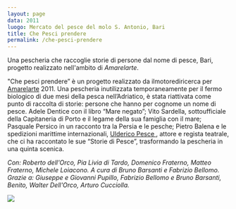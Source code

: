 ```yaml
---
layout: page
data: 2011
luogo: Mercato del pesce del molo S. Antonio, Bari
title: Che Pesci prendere
permalink: /che-pesci-prendere
---
```

Una pescheria che raccoglie storie di persone dal nome di pesce, Bari, progetto realizzato nell'ambito di *Amarelarte*.

"Che pesci prendere” è un progetto realizzato da ilmotorediricerca per [Amarelarte](https://www.artribune.com/mostre-evento-arte/amarelarte/) 2011.
Una pescheria inutilizzata temporaneamente per il fermo biologico di due mesi della pesca nell’Adriatico, è stata riattivata come punto di raccolta di storie: persone che hanno per cognome un nome di pesce. Adele Dentice con il libro “Mare negato”; Vito Sardella, sottoufficiale della Capitaneria di Porto e il legame della sua famiglia con il mare; Pasquale Persico in un racconto tra la Persia e le pesche; Pietro Balena e le spedizioni marittime internazionali, [Ulderico Pesce ](https://www.uldericopesce.it/), attore e regista teatrale, che ci ha raccontato le sue “Storie di Pesce”, trasformando la pescheria in una quinta scenica.

*Con: Roberto dell'Orco, Pia Livia di Tardo, Domenico Fraterno, Matteo Fraterno, Michele Loiacono.
A cura di Bruno Barsanti e Fabrizio Bellomo.
Grazie a: Giuseppe e Giovanni Pupillo, Fabrizio Bellomo e Bruno Barsanti, Benito, Walter Dell'Orco, Arturo Cucciolla.*

<a href="/assets/images/che-pesci-prendere/02-che_pesci_prendere.jpg">
<a href="/assets/images/che-pesci-prendere/03-che_pesci_prendere.jpg">
<a href="/assets/images/che-pesci-prendere/04-che_pesci_prendere.jpg">
<a href="/assets/images/che-pesci-prendere/05-che_pesci_prendere.jpg">
<a href="/assets/images/che-pesci-prendere/01-che_pesci_prendere.jpg">
<img src="/assets/images/che-pesci-prendere/01-che_pesci_prendere.jpg"></a>
